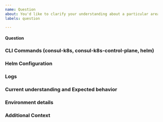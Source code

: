 ```yaml
---
name: Question
about: You'd like to clarify your understanding about a particular area within Consul K8s. We'd like to help and engage the community through Github!
labels: question

---
```


<!--
You've selected this issue type since you'd like to clarify your understanding about a particular area within Consul K8s. There are situations when an issue or feature request does not really classify the type of help you are requesting from the Consul K8s team. We'd like to help and engage the community through Github!
-->

#### Question

<!--

Provide a clear description of the question you would like answered with as much detail as you can provide (links to docs, gists of commands). If you are reporting a feature request or issue, please use the other issue types instead. If appropriate, please use the sections below for providing more details around your configuration, CLI commands, logs, and environment details!

Please search the existing issues for relevant questions, and use the reaction feature (https://blog.github.com/2016-03-10-add-reactions-to-pull-requests-issues-and-comments/) to add upvotes to pre-existing questions.

More details will help us answer questions more accurately and with less delay :) 
-->

### CLI Commands (consul-k8s, consul-k8s-control-plane, helm)

<!--

Provide any relevant CLI commands and output from those commands that could help understand what you've attempted so far.

```
consul-k8s install 
```

-->

### Helm Configuration

<!--- 

In order to effectively understand and answer your question, please provide exact steps that allow us the reproduce the problem. If no steps are provided, then it will likely take longer to get your question answered. An example that you can follow is provided below. 

Steps to reproduce this issue, eg:

1. When running helm install with the following `values.yaml`:
```
global:
  domain: consul
  datacenter: dc1
server:
  replicas: 1
  bootstrapExpect: 1
connectInject:
  enabled: true
controller:
  enabled: true
```
1. View error

  --->

### Logs

<!---

Provide log files from Consul Kubernetes components by providing output from `kubectl logs` from the pod and container that is surfacing the issue. 

<details>
  <summary>Logs</summary>

```
output from 'kubectl logs' in relevant components
```

</details>

--->

### Current understanding and Expected behavior

<!--- What is you current understanding of what is supposed to happen? What was the expected result after utilizing the commmands config you provided?  --->

### Environment details

<!---

If not already included, please provide the following:
- `consul-k8s` version:
- `values.yaml` used to deploy the helm chart:

Additionally, please provide details regarding the Kubernetes Infrastructure, as shown below:
- Kubernetes version: v1.22.x
- Cloud Provider (If self-hosted, the Kubernetes provider utilized): EKS, AKS, GKE, OpenShift (and version), Rancher (and version), TKGI (and version)
- Networking CNI plugin in use: Calico, Cilium, NSX-T 

Any other information you can provide about the environment/deployment.
--->

### Additional Context

<!---
Additional context on the problem. Docs, links to blogs, or other material that lead you to discover this issue or were helpful in troubleshooting the issue. 
--->
